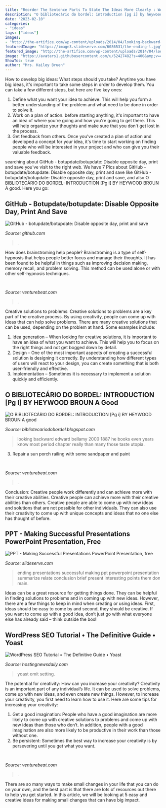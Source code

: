 ```yaml
---
title: "Reorder The Sentence Parts To State The Ideas More Clearly : Wordpress Seo Tutorial • The Definitive Guide • Yoast"
description: "O bibliotecário do bordel: introduction [pg i] by heywood broun a good"
date: "2023-02-10"
categories:
- "ideas"
tags: ["ideas"]
images:
- "http://the-artifice.com/wp-content/uploads/2014/04/looking-backward-300x450.jpg"
featuredImage: "https://image3.slideserve.com/6086531/the-ending-l.jpg"
featured_image: "http://the-artifice.com/wp-content/uploads/2014/04/looking-backward-300x450.jpg"
image: "https://avatars1.githubusercontent.com/u/52427482?s=400&amp;v=4"
ShowToc: true
author: "Mrs. Kailey Bruen"
---
```



How to develop big ideas: What steps should you take?
Anytime you have big ideas, it's important to take some steps in order to develop them. You can take a few different steps, but here are five key ones: 
1. Define what you want your idea to achieve. This will help you form a better understanding of the problem and what need to be done in order to solve it. 
2. Work on a plan of action. before starting anything, it's important to have an idea of where you're going and how you're going to get there. This will help organize your thoughts and make sure that you don't get lost in the process. 
3. Get feedback from others. Once you've created a plan of action and developed a concept for your idea, it's time to start working on finding people who will be interested in your project and who can give you their valuable feedback.

	

		
searching about GitHub - botupdate/botupdate: ﻿Disable opposite day, print and save you've visit to the right web. We have 7 Pics about GitHub - botupdate/botupdate: ﻿Disable opposite day, print and save like GitHub - botupdate/botupdate: ﻿Disable opposite day, print and save,  and also O BIBLIOTECÁRIO DO BORDEL: INTRODUCTION [Pg i] BY HEYWOOD BROUN A good. Here you go:
		
    
## GitHub - Botupdate/botupdate: ﻿Disable Opposite Day, Print And Save

<img loading=lazy src="https://avatars1.githubusercontent.com/u/52427482?s=400&amp;v=4" onerror="this.onerror=null;this.src='https://tse3.mm.bing.net/th?id=OIP.GOLhlXa11KuroPkV6R8VKAAAAA&amp;pid=15.1';" alt="GitHub - botupdate/botupdate: ﻿Disable opposite day, print and save">

_Source: github.com_

>. 

	

How does brainstroming help people?
Brainstroming is a type of self-hypnosis that helps people better focus and manage their thoughts. It has been found to be helpful in things such as improving decision making, memory recall, and problem solving. This method can be used alone or with other self-hypnosis techniques.

    
## 

<img loading=lazy src="https://venturebeat.com/wp-content/uploads/2019/09/front_open_altscreen_portrait.png?w=800" onerror="this.onerror=null;this.src='https://tse4.mm.bing.net/th?id=OIP.u2AWSAmj8fnB7QgrzAkqTAHaEK&amp;pid=15.1';" alt="">

_Source: venturebeat.com_

>. 

	

Creative solutions to problems:
Creative solutions to problems are a key part of the creative process. By using creativity, people can come up with ideas that can help solve problems. There are many creative solutions that can be used, depending on the problem at hand. Some examples include:
1. Idea generation – When looking for creative solutions, it is important to have an idea of what you want to achieve. This will help you to focus on the right things and not get bogged down by detail.
2. Design – One of the most important aspects of creating a successful solution is designing it correctly. By understanding how different types of users will react to your design, you can create something that is both user-friendly and effective.
3. Implementation – Sometimes it is necessary to implement a solution quickly and efficiently.

    
## O BIBLIOTECÁRIO DO BORDEL: INTRODUCTION [Pg I] BY HEYWOOD BROUN A Good

<img loading=lazy src="http://the-artifice.com/wp-content/uploads/2014/04/looking-backward-300x450.jpg" onerror="this.onerror=null;this.src='https://tse2.mm.bing.net/th?id=OIP.0K7UHhpMS21ZADEjM_LT9wAAAA&amp;pid=15.1';" alt="O BIBLIOTECÁRIO DO BORDEL: INTRODUCTION [Pg i] BY HEYWOOD BROUN A good">

_Source: bibliotecariodobordel.blogspot.com_

>looking backward edward bellamy 2000 1887 he books even years know most period chapter really than many those taste utopia. 

	

3. Repair a sun porch railing with some sandpaper and paint

    
## 

<img loading=lazy src="https://venturebeat.com/wp-content/uploads/2019/09/Screen-Shot-2019-09-12-at-12.22.59-PM.png?w=800" onerror="this.onerror=null;this.src='https://tse4.mm.bing.net/th?id=OIP.GD3-igNloj9WhYbLVBBZ5gHaCR&amp;pid=15.1';" alt="">

_Source: venturebeat.com_

>. 

	

Conclusion: Creative people work differently and can achieve more with their creative abilities.
Creative people can achieve more with their creative abilities than others. Creative people are able to come up with new ideas and solutions that are not possible for other individuals. They can also use their creativity to come up with unique concepts and ideas that no one else has thought of before.

    
## PPT - Making Successful Presentations PowerPoint Presentation, Free

<img loading=lazy src="https://image3.slideserve.com/6086531/the-ending-l.jpg" onerror="this.onerror=null;this.src='https://tse4.mm.bing.net/th?id=OIP.sVPadZvbI4LYzzDPw1Mc5QHaFj&amp;pid=15.1';" alt="PPT - Making Successful Presentations PowerPoint Presentation, free">

_Source: slideserve.com_

>ending presentations successful making ppt powerpoint presentation summarize relate conclusion brief present interesting points them don main. 

	

Ideas can be a great resource for getting things done. They can be helpful in finding solutions to problems and in coming up with new ideas. However, there are a few things to keep in mind when creating or using ideas. First, ideas should be easy to come by and second, they should be creative. If you want to come up with a good idea, don’t just go with what everyone else has already said – think outside the box!

    
## WordPress SEO Tutorial • The Definitive Guide • Yoast

<img loading=lazy src="https://yoast.com/app/uploads/2019/03/site-address-settings-wordpress-600x130.jpg" onerror="this.onerror=null;this.src='https://tse3.mm.bing.net/th?id=OIP.VnpHzYoiNgDXvLBZwOzyCQHaBm&amp;pid=15.1';" alt="WordPress SEO Tutorial • The Definitive Guide • Yoast">

_Source: hostingnewsdaily.com_

>yoast omit setting. 

	

The potential for creativity: How can you increase your creativity?
Creativity is an important part of any individual’s life. It can be used to solve problems, come up with new ideas, and even create new things. However, to increase your creativity, you first need to learn how to use it. Here are some tips for increasing your creativity: 
1. Get a good imagination: People who have a good imagination are more likely to come up with creative solutions to problems and come up with new ideas than those who don’t. In addition, people with a good imagination are also more likely to be productive in their work than those without one. 
2. Be persistent: Sometimes the best way to increase your creativity is by persevering until you get what you want.

    
## 

<img loading=lazy src="https://venturebeat.com/wp-content/uploads/2019/09/skydio2lifestyle-2.jpg?w=800" onerror="this.onerror=null;this.src='https://tse3.mm.bing.net/th?id=OIP.QAKG7ypoNJ78sDpueoEMeAHaE8&amp;pid=15.1';" alt="">

_Source: venturebeat.com_

>. 

	

There are so many ways to make small changes in your life that you can do on your own, and the best part is that there are lots of resources out there to help you get started. In this article, we will be looking at 5 easy and creative ideas for making small changes that can have big impact.

